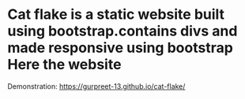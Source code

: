 # Cat flake is a static website built using bootstrap.contains divs and made responsive using bootstrap Here the website 
Demonstration: https://gurpreet-13.github.io/cat-flake/
